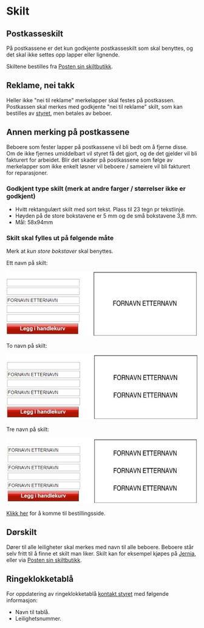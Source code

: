 Skilt
=====

Postkasseskilt
--------------

På postkassene er det kun godkjente postkasseskilt som skal benyttes, og det skal ikke settes opp lapper eller lignende.

Skiltene bestilles fra [Posten sin skiltbutikk](http://skiltbutikken.posten.no/variants/109).

Reklame, nei takk
-----------------

Heller ikke "nei til reklame" merkelapper skal festes på postkassen. Postkassen skal merkes med godkjente "nei til reklame" skilt, som kan bestilles av [styret](/styret/), men betales av beboer.

Annen merking på postkassene
----------------------------

Beboere som fester lapper på postkassene vil bli bedt om å fjerne disse. Om de ikke fjernes umiddelbart vil styret få det gjort, og de det gjelder vil bli fakturert for arbeidet. Blir det skader på postkassene som følge av merkelapper som ikke enkelt løsner vil beboere / sameiere vil bli fakturert for reparasjoner.

### Godkjent type skilt (merk at andre farger / størrelser ikke er godkjent)
- Hvitt rektangulært skilt med sort tekst. Plass til 23 tegn pr tekstlinje.
- Høyden på de store bokstavene er 5 mm og de små bokstavene 3,8 mm.
- Mål: 58x94mm

### Skilt skal fylles ut på følgende måte
Merk at *kun store bokstaver* skal benyttes.

Ett navn på skilt:

![](ett-navn.jpg)

To navn på skilt:

![](to-navn.jpg)

Tre navn på skilt:

![](tre-navn.jpg)

[Klikk her]() for å komme til bestillingsside.

Dørskilt
--------

Dører til alle leiligheter skal merkes med navn til alle beboere. Beboere står selv fritt til å finne et skilt man liker. Skilt kan for eksempel kjøpes på [Jernia](https://www.jernia.no/), eller via [Posten sin skiltbutikk](http://skiltbutikken.posten.no/variants/109).

Ringeklokketablå
----------------

For oppdatering av ringeklokketablå [kontakt styret](styret) med følgende informasjon:

- Navn til tablå.
- Leilighetsnummer.

